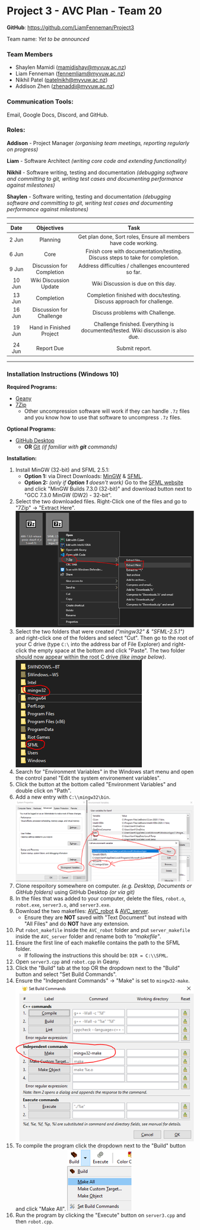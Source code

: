 # Project 3 - AVC Plan - Team 20

**GitHub**: https://github.com/LiamFenneman/Project3

Team name: *Yet to be announced*

### Team Members
- Shaylen Mamidi (mamidishay@myvuw.ac.nz)
- Liam Fenneman (fennemliam@myvuw.ac.nz)
- Nikhil Patel (patelnikh@myvuw.ac.nz)
- Addison Zhen (zhenaddi@myvuw.ac.nz)

### Communication Tools:
Email, Google Docs, Discord, and GitHub.

### Roles:
**Addison** - Project Manager *(organising team meetings, reporting regularly on progress)*

**Liam** - Software Architect *(writing core code and extending functionality)*

**Nikhil** - Software writing, testing and documentation *(debugging software and committing to
git, writing test cases and documenting performance against milestones)*

**Shaylen** - Software writing, testing and documentation *(debugging software and committing to
git, writing test cases and documenting performance against milestones)*

---


|  Date  |         Objectives       |                                        Task                                       |
|:------:|:-------------------------:|:---------------------------------------------------------------------------------:|
|  2 Jun | Planning                  | Get plan done, Sort roles, Ensure all members have code working.                  |
|  6 Jun | Core                      | Finish core with documentation/testing. Discuss steps to take for completion.     |
|  9 Jun | Discussion for Completion | Address difficulties / challenges encountered so far.                             |
| 10 Jun | Wiki Discussion Update    | Wiki Discussion is due on this day.                                               |
| 13 Jun | Completion                | Completion finished with docs/testing. Discuss approach for challenge.            |
| 16 Jun | Discussion for Challenge  | Discuss problems with Challenge.                                                  |
| 19 Jun | Hand in Finished Project  | Challenge finished. Everything is documented/tested. Wiki discussion is also due. |
| 24 Jun | Report Due                | Submit report.                                                                    |

---

### Installation Instructions (Windows 10)

**Required Programs:**
- [Geany](https://www.geany.org/download/releases/)
- [7Zip](https://www.7-zip.org/)
    - Other uncompression software will work if they can handle `.7z` files and you know how to use that software to uncompress `.7z` files.

**Optional Programs:**
- [GitHub Desktop](https://desktop.github.com/)
    - **OR** [Git](https://git-scm.com/) *(if familiar with **git** commands)*

**Installation:**
1. Install MinGW (32-bit) and SFML 2.5.1:
    - **Option 1:** via Direct Downloads: [MinGW](https://sourceforge.net/projects/mingw-w64/files/Toolchains%20targetting%20Win32/Personal%20Builds/mingw-builds/7.3.0/threads-posix/dwarf/i686-7.3.0-release-posix-dwarf-rt_v5-rev0.7z/download) & [SFML](https://www.sfml-dev.org/files/SFML-2.5.1-windows-gcc-7.3.0-mingw-32-bit.zip).
    - **Option 2:** *(only if **Option 1** doesn't work)* Go to the [SFML website](https://www.sfml-dev.org/download/sfml/2.5.1/) and click "MinGW Builds 7.3.0 (32-bit)" and download button next to "GCC 7.3.0 MinGW (DW2) - 32-bit". 
1. Select the two downloaded files. Right-Click one of the files and go to "7Zip" -> "Extract Here".
![image of extracting the files](https://raw.githubusercontent.com/LiamFenneman/Project3/master/install_instructions/images/5.png)
1. Select the two folders that were created *("mingw32" & "SFML-2.5.1")* and right-click one of the folders and select "Cut". Then go to the root of your C drive (type `C:\` into the address bar of File Explorer) and right-click the empty space at the bottom and click "Paste". The two folder should now appear within the root C drive *(like image below)*.
![image of folder structure](https://raw.githubusercontent.com/LiamFenneman/Project3/master/install_instructions/images/1.png)
1. Search for "Environment Variables" in the Windows start menu and open the control panel "Edit the system environement variables".
1. Click the button at the bottom called "Environment Variables" and double click on "Path".
1. Add a new entry with `C:\\mingw32\bin`.
![image of environment variables](https://raw.githubusercontent.com/LiamFenneman/Project3/master/install_instructions/images/2.png)
1. Clone respoitory somewhere on computer. *(e.g. Desktop, Documents or GitHub folders)* using GitHub Desktop *(or via git)*
1. In the files that was added to your computer, delete the files, `robot.o`, `robot.exe`, `server3.o`, and `server3.exe`.
1. Download the two makefiles: [AVC_robot](https://raw.githubusercontent.com/LiamFenneman/Project3/master/install_instructions/robot_makefile) & [AVC_server](https://raw.githubusercontent.com/LiamFenneman/Project3/master/install_instructions/server_makefile).
    - Ensure they are **NOT** saved with "Text Document" but instead with "All Files" and do **NOT** have any extension.
1. Put `robot_makefile` inside the `AVC_robot` folder and put `server_makefile` inside the `AVC_server` folder and rename both to *"makefile"*.
1. Ensure the first line of each makefile contains the path to the SFML folder.
    - If following the instructions this should be: `DIR = C:\\SFML`.
1. Open `server3.cpp` and `robot.cpp` in Geany.
1. Click the "Build" tab at the top OR the dropdown next to the "Build" button and select "Set Build Commands".
1. Ensure the "Independant Commands" -> "Make" is set to `mingw32-make`.
![image of independant commands](https://raw.githubusercontent.com/LiamFenneman/Project3/master/install_instructions/images/3.png)
1. To compile the program click the dropdown next to the "Build" button and click "Make All".
![image of make all button](https://raw.githubusercontent.com/LiamFenneman/Project3/master/install_instructions/images/4.png)
1. Run the program by clicking the "Execute" button on `server3.cpp` and then `robot.cpp`.
